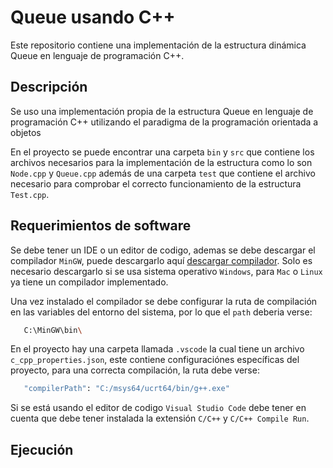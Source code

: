 # Queue usando C++

Este repositorio contiene una implementación de la estructura dinámica Queue
en lenguaje de programación C++.

## Descripción
Se uso una implementación propia de la estructura Queue en lenguaje de programación
C++ utilizando el paradigma de la programación orientada a objetos

En el proyecto se puede encontrar una carpeta `bin` y `src` que contiene los
archivos necesarios para la implementación de la estructura como lo son
`Node.cpp` y `Queue.cpp` además de una carpeta `test` que contiene el archivo
necesario para comprobar el correcto funcionamiento de la estructura `Test.cpp`.

## Requerimientos de software
Se debe tener un IDE o un editor de codigo, ademas se debe descargar el compilador
`MinGW`, puede descargarlo aquí [descargar compilador](https://sourceforge.net/projects/mingw/).
Solo es necesario descargarlo si se usa sistema operativo `Windows`, para `Mac` o `Linux`
ya tiene un compilador implementado.

Una vez instalado el compilador se debe configurar la ruta de compilación en las
variables del entorno del sistema, por lo que el `path` deberia verse:

```bash
   C:\MinGW\bin\
   ```


En el proyecto hay una carpeta llamada `.vscode` la cual tiene un archivo
`c_cpp_properties.json`, este contiene configuraciónes específicas del proyecto, para
una correcta compilación, la ruta debe verse:

```bash
   "compilerPath": "C:/msys64/ucrt64/bin/g++.exe"
   ```


Si se está usando el editor de codigo `Visual Studio Code` debe tener en cuenta que
debe tener instalada la extensión `C/C++` y `C/C++ Compile Run`.

## Ejecución
